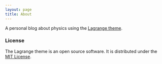 ```yaml
---
layout: page
title: About
---
```


A personal blog about physics using the [Lagrange theme](https://github.com/LeNPaul/Lagrange).

### License

The Lagrange theme is an open source software. It is distributed under the [MIT License](http://choosealicense.com/licenses/mit/).
<!--stackedit_data:
eyJoaXN0b3J5IjpbLTc3NzY4MTA1MywxMTAxNzgyNjQ2XX0=
-->
